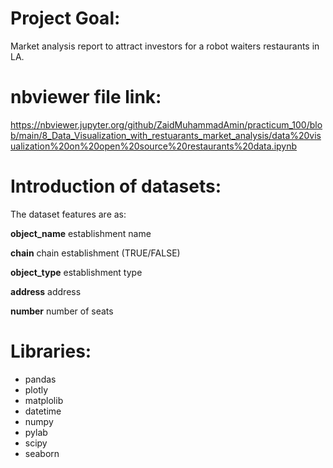 # Project Goal:
Market analysis report to attract investors for a robot waiters restaurants in LA.

# nbviewer file link:
https://nbviewer.jupyter.org/github/ZaidMuhammadAmin/practicum_100/blob/main/8_Data_Visualization_with_restuarants_market_analysis/data%20visualization%20on%20open%20source%20restaurants%20data.ipynb
# Introduction of datasets:
The dataset features are as:

__object_name__ establishment name

__chain__ chain establishment (TRUE/FALSE)

__object_type__ establishment type

__address__ address

__number__ number of seats


# Libraries:
* pandas
* plotly
* matplolib 
* datetime
* numpy
* pylab
* scipy
* seaborn
